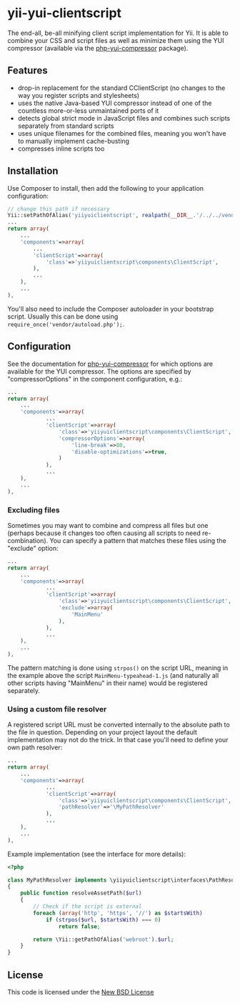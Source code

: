 yii-yui-clientscript
====================

The end-all, be-all minifying client script implementation for Yii. It is able to combine your CSS and script files as well as minimize them using the YUI compressor (available via the [php-yui-compressor](https://github.com/Jalle19/php-yui-compressor) package).

Features
--------

* drop-in replacement for the standard CClientScript (no changes to the way you register scripts and stylesheets)
* uses the native Java-based YUI compressor instead of one of the countless more-or-less unmaintained ports of it
* detects global strict mode in JavaScript files and combines such scripts separately from standard scripts
* uses unique filenames for the combined files, meaning you won't have to manually implement cache-busting
* compresses inline scripts too

Installation
------------

Use Composer to install, then add the following to your application configuration:

```php
// change this path if necessary
Yii::setPathOfAlias('yiiyuiclientscript', realpath(__DIR__.'/../../vendor/jalle19/yii-yui-clientscript/src/yiiyuiclientscript'));
...
return array(
	...
	'components'=>array(
		...
		'clientScript'=>array(
			'class'=>'yiiyuiclientscript\components\ClientScript',
		),
		...
	),
	...
),

```

You'll also need to include the Composer autoloader in your bootstrap script. Usually this can be done using `require_once('vendor/autoload.php');`.

Configuration
-------------

See the documentation for [php-yui-compressor](https://github.com/Jalle19/php-yui-compressor) for which options are available for the YUI compressor. The options are specified by "compressorOptions" in the component configuration, e.g.:

```php
...
return array(
	...
	'components'=>array(
			...
			'clientScript'=>array(
				'class'=>'yiiyuiclientscript\components\ClientScript',
				'compressorOptions'=>array(
					'line-break'=>80,
					'disable-optimizations'=>true,
				)
			),
			...
	),
	...
),
```

### Excluding files

Sometimes you may want to combine and compress all files but one (perhaps because it changes too often causing all scripts to need re-combination). You can specify a pattern that matches these files using the "exclude" option:

```php
...
return array(
	...
	'components'=>array(
			...
			'clientScript'=>array(
				'class'=>'yiiyuiclientscript\components\ClientScript',
				'exclude'=>array(
					'MainMenu'
				),
			),
			...
	),
	...
),
```

The pattern matching is done using `strpos()` on the script URL, meaning in the example above the script `MainMenu-typeahead-1.js` (and naturally all other scripts having "MainMenu" in their name) would be registered separately.

### Using a custom file resolver

A registered script URL must be converted internally to the absolute path to the file in question. Depending on your project layout the default implementation may not do the trick. In that case you'll need to define your own path resolver:

```php
...
return array(
	...
	'components'=>array(
			...
			'clientScript'=>array(
				'class'=>'yiiyuiclientscript\components\ClientScript',
				'pathResolver'=>'\MyPathResolver'
			),
			...
	),
	...
),
```

Example implementation (see the interface for more details):

```php
<?php

class MyPathResolver implements \yiiyuiclientscript\interfaces\PathResolver
{
	public function resolveAssetPath($url)
	{
		// Check if the script is external
		foreach (array('http', 'https', '//') as $startsWith)
			if (strpos($url, $startsWith) === 0)
				return false;

		return \Yii::getPathOfAlias('webroot').$url;
	}
}
```

License
-------

This code is licensed under the [New BSD License](http://www.opensource.org/licenses/bsd-license.php)
